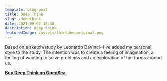```yaml
---
template: blog-post
title: Deep Think
slug: /deepthink
date: 2021-09-07 18:48
description: deep think
featuredImage: /assets/thinkdeeporiginal.png
---
```

Based on a sketch/study by Leonardo DaVinci- I've added my personal style to the study. The intention was to create a feeling of imagination, a feeling of wanting to solve problems and an exploration of the forms around us.

**[Buy Deep Think on OpenSea](https://opensea.io/assets/0x495f947276749ce646f68ac8c248420045cb7b5e/75511496996509083340559006059282024395904634734945582606826898912847958376449)**